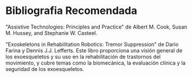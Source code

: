 # Bibliografia Recomendada

"Assistive Technologies: Principles and Practice" de Albert M. Cook, Susan M. Hussey, and Stephanie W. Casteel.

"Exoskeletons in Rehabilitation Robotics: Tremor Suppression" de Dario Farina y Dennis J.J. Lefferts. Este libro proporciona una visión general de los exoesqueletos y su uso en la rehabilitación de trastornos del movimiento, y cubre temas como la biomecánica, la evaluación clínica y la seguridad de los exoesqueletos.